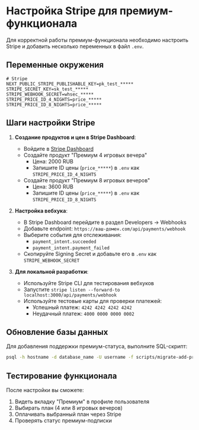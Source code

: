 # Настройка Stripe для премиум-функционала

Для корректной работы премиум-функционала необходимо настроить Stripe и добавить несколько переменных в файл `.env`.

## Переменные окружения

```
# Stripe
NEXT_PUBLIC_STRIPE_PUBLISHABLE_KEY=pk_test_*****
STRIPE_SECRET_KEY=sk_test_*****
STRIPE_WEBHOOK_SECRET=whsec_*****
STRIPE_PRICE_ID_4_NIGHTS=price_*****
STRIPE_PRICE_ID_8_NIGHTS=price_*****
```

## Шаги настройки Stripe

1. **Создание продуктов и цен в Stripe Dashboard**:
   - Войдите в [Stripe Dashboard](https://dashboard.stripe.com/)
   - Создайте продукт "Премиум 4 игровых вечера"
     - Цена: 2000 RUB
     - Запишите ID цены (`price_*****`) в `.env` как `STRIPE_PRICE_ID_4_NIGHTS`
   - Создайте продукт "Премиум 8 игровых вечеров"
     - Цена: 3600 RUB  
     - Запишите ID цены (`price_*****`) в `.env` как `STRIPE_PRICE_ID_8_NIGHTS`

2. **Настройка вебхука**:
   - В Stripe Dashboard перейдите в раздел Developers -> Webhooks
   - Добавьте endpoint: `https://ваш-домен.com/api/payments/webhook`
   - Выберите события для отслеживания:
     - `payment_intent.succeeded`
     - `payment_intent.payment_failed`
   - Скопируйте Signing Secret и добавьте его в `.env` как `STRIPE_WEBHOOK_SECRET`

3. **Для локальной разработки**:
   - Используйте Stripe CLI для тестирования вебхуков
   - Запустите `stripe listen --forward-to localhost:3000/api/payments/webhook`
   - Используйте тестовые карты для проверки платежей:
     - Успешный платеж: `4242 4242 4242 4242`
     - Неудачный платеж: `4000 0000 0000 0002`

## Обновление базы данных

Для добавления поддержки премиум-статуса, выполните SQL-скрипт:

```bash
psql -h hostname -d database_name -U username -f scripts/migrate-add-premium.sql
```

## Тестирование функционала

После настройки вы сможете:
1. Видеть вкладку "Премиум" в профиле пользователя
2. Выбирать план (4 или 8 игровых вечеров)
3. Оплачивать выбранный план через Stripe
4. Проверять статус премиум-подписки

